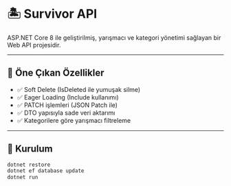 # 🏝️ Survivor API

ASP.NET Core 8 ile geliştirilmiş, yarışmacı ve kategori yönetimi sağlayan bir Web API projesidir.

---

## 📌 Öne Çıkan Özellikler

- ✅ Soft Delete (IsDeleted ile yumuşak silme)
- ✅ Eager Loading (Include kullanımı)
- ✅ PATCH işlemleri (JSON Patch ile)
- ✅ DTO yapısıyla sade veri aktarımı
- ✅ Kategorilere göre yarışmacı filtreleme

---

## 🔧 Kurulum

```bash
dotnet restore
dotnet ef database update
dotnet run
